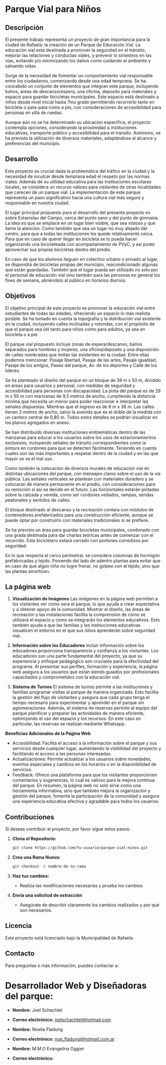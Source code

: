 # Parque Vial para Niños

## Descripción

El presente trabajo representa un proyecto de gran importancia para la ciudad de Rafaela: la creación de un Parque de Educación Vial. 
La educación vial esta destinada a promover la seguridad en el tránsito, mejorar las relaciones y conductas viales, y prevenir lo siniestros en las vías, evitando y/o minimizando los daños como cuidando el ambiente y salvando vidas.

Surge de la necesidad de fomentar un comportamiento vial responsable entre los ciudadanos, comenzando desde una edad temprana. 
Se ha concebido un conjunto de elementos que integran este parque, incluyendo baños, áreas de descanso/espera, una oficina, deposito para materiales y espacio para guardar bicicletas municipales. Este espacio está destinado a niños desde nivel inicial hasta 7mo grado permitiendo recorrerlo tanto en bicicleta o pata-pata como a pie, con consideraciones de accesibilidad para personas en silla de ruedas. 

Aunque aún no se ha determinado su ubicación especifica, el proyecto contempla opciones, considerando la proximidad a instituciones educativas, transporte público y accesibilidad para el tránsito. 
Asimismo, se ha previsto la utilización de diversos materiales, adaptándose al alcance y preferencias del municipio. 

## Desarrollo

Este proyecto es crucial dada la problemática del tráfico en la ciudad y la necesidad de inculcar desde temprana edad el respeto por las normas viales. Además de su utilidad educativa para las instituciones escolares locales, se considera un recurso valioso para visitantes de otras localidades que carecen de un parque vial. La implementación de este parque representa un paso significativo hacia una cultura vial más segura y responsable en nuestra ciudad.

El lugar principal propuesto para el desarrollo del presente proyecto es sobre Estanislao del Campo, cerca del punto sano y del punto de gimnasia. 
La idea es que se emplace en un lugar bien visible, que sea vistoso y que llame la atención. Como también que sea un lugar no muy alejado del centro, para que a todas las instituciones les quede relativamente cerca. Para que en caso de querer llegar en bicicleta se lo pueda hacer organizando una bicicleteada con acompañamiento de PVyC, y así poder aprovechar sus propias bicicletas dentro del predio. 

En caso de que los alumnos lleguen en colectivo urbano o privado al lugar, se dispondrá de bicicletas propias del municipio, reacondicionado algunas que están guardadas. 
También que el lugar pueda ser utilizado no solo por el personal de educación vial sino también para las personas en general los fines de semana, abriéndolo al público en horarios diurnos.


## Objetivos

El objetivo principal de este proyecto es promover la educación vial entre estudiantes de todas las edades, ofreciendo un espacio lo más realista posible. Se ha tomado en cuenta la topografía y la distribución vial existente en la ciudad, incluyendo calles inclinadas y rotondas, con el propósito de que el parque sea útil tanto para niños como para adultos, ya sea en bicicleta o a pie.

El parque vial propuesto incluye zonas de espera/descanso, baños separados para hombres y mujeres, una oficina/deposito y una disposición de calles nombradas que imitan las existentes en la ciudad. Entre ellas podemos mencionar: Pasaje libertad, Pasaje de las artes, Pasaje igualdad, Pasaje de los amigos, Paseo del parque, Av. de los deportes y Calle de los lideres.

Se ha planteado el diseño del parque en un bloque de 38 m x 50 m, dividido en áreas para usuarios y personal, con medidas de seguridad y accesibilidad para personas con discapacidad. La pista del parque es de 29 m x 50 m con manzanas de 9,5 metros de ancho, cumpliendo la distancia mínima que necesita un menor para poder reaccionar e interpretar las señales dispuestas. Mientras que el ingreso es de 8 m x 36 m. Las calles tienen 2 metros de ancho, salvo la avenida que es el doble de la medida con un cantero central de 0,80 m. Todos estos detalles se podrán visualizar en los planos agregados en anexo. 

Se han distribuido diversas instituciones emblemáticas dentro de las manzanas para educar a los usuarios sobre los usos de estacionamientos exclusivos, incluyendo señales de tránsito correspondientes como la pintura en cordones para que se detecten fácilmente. Teniendo en cuenta cuales son las más importantes a respetar dentro de la ciudad y en las que mayor se ve el mal uso.

Como también la colocación de diversos murales de educación vial en distintas ubicaciones del parque, con mensajes claros sobre el uso de la vía pública.
Las señales verticales se plantean con materiales duradero y se colocaran de manera permanente en el predio, con consideraciones para su remoción si así se decide en el futuro. Las horizontales estarán pintadas sobre la calzada y vereda, como ser cordones vedados, rampas, sendas peatonales y sentidos de calles.

El bloque destinado al descanso y la recreación contara con módulos de contenedores prefabricados para una construcción eficiente, aunque se puede optar por construirlo con materiales tradicionales si se prefiere. 

Se ha previsto un área para guardar bicicletas municipales, combinado con una grada destinada para dar charlas teóricas antes de comenzar con el recorrido. Este bicicletero estará cerrado con portones corredizos por seguridad.

En lo que respecta al cerco perimetral, se considera columnas de hormigón prefabricadas y tejido. Poniendo del lado de adentro plantas para evitar que en caso de que algún niño no logre frenar, no golpee con el tejido, sino que las plantas amorticen. 

## La página web

1. **Visualización de Imágenes**
Las imágenes en la página web permiten a los visitantes ver cómo será el parque, lo que ayuda a crear expectativa y a obtener apoyo de la comunidad. Mostrar el diseño, las áreas de recreación y las instalaciones facilita la comprensión de cómo se utilizará el espacio y cómo se integrarán los elementos educativos. Esto también ayuda a que las familias y las instituciones educativas visualicen el entorno en el que sus niños aprenderán sobre seguridad vial.

2. **Información sobre los Educadores**
Incluir información sobre los educadores proporciona transparencia y confianza a los visitantes. Los educadores son una parte fundamental del proyecto, ya que su experiencia y enfoque pedagógico son cruciales para la efectividad del programa. Al presentar sus perfiles, formación y experiencia, la página web asegura a los usuarios que están siendo guiados por profesionales capacitados y comprometidos con la educación vial.

3. **Sistema de Turnos**
El sistema de turnos permite a las instituciones y familias programar visitas al parque de manera organizada. Esto facilita la gestión del flujo de visitantes y asegura que cada grupo tenga el tiempo necesario para experimentar y aprender en el parque sin aglomeraciones. Además, el sistema de reservas permite al equipo del parque planificar y preparar las actividades de manera eficiente, optimizando el uso del espacio y los recursos. En este caso en particular, las reservas se realizan mediante Whatsapp.

**Beneficios Adicionales de la Página Web**
 - Accesibilidad: Facilita el acceso a la información sobre el parque y sus servicios desde cualquier lugar, aumentando la visibilidad del proyecto y facilitando el acceso a las personas interesadas.
 - Actualizaciones: Permite actualizar a los usuarios sobre novedades, eventos especiales y cambios en los horarios o en la disponibilidad de servicios.
 - Feedback: Ofrece una plataforma para que los visitantes proporcionen comentarios y sugerencias, lo cual es valioso para la mejora continua del parque.
En resumen, la página web no solo sirve como una herramienta informativa, sino que también mejora la organización y gestión del parque, fomenta la participación de la comunidad y asegura una experiencia educativa efectiva y agradable para todos los usuarios.


## Contribuciones

Si deseas contribuir al proyecto, por favor sigue estos pasos:

1. **Clona el Repositorio:**
   ```bash
   git clone https://github.com/tu-usuario/parque-vial-ninos.git

2. **Crea una Rama Nueva:**
   ```bash
   git checkout -b nombre-de-tu-rama
   
3. **Haz tus cambios:**
   - Realiza las modificaciones necesarias y prueba los cambios

4. **Envía una solicitud de extracción**
   - Asegúrate de describir claramente los cambios realizados y por qué son      necesarios.
  
## Licencia
Este proyecto está licenciado bajo la Municipalidad de Rafaela.

## Contacto
Para preguntas o más información, puedes contactar a:
# Desarrollador Web y Diseñadoras del parque:
  - **Nombre:** Joel Schachtel
  - **Correo electrónico:** joelschachtel@hotmail.com

  - **Nombre:** Noelia Fladung
  - **Correo electrónico:** noe_fladung@hotmail.com.ar

  - **Nombre:** M.M.O Evangelina Oggier
  - **Correo electrónico:**
